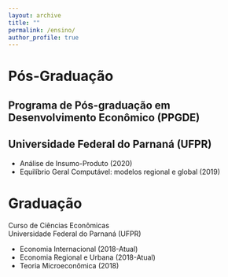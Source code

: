 ```yaml
---
layout: archive
title: ""
permalink: /ensino/
author_profile: true
---
```


# Pós-Graduação
## Programa de Pós-graduação em Desenvolvimento Econômico (PPGDE) <br/>
## Universidade Federal do Parnaná (UFPR)

- Análise de Insumo-Produto (2020)
- Equilíbrio Geral Computável: modelos regional e global (2019)

# Graduação
Curso de Ciências Econômicas <br/>
Universidade Federal do Parnaná (UFPR)

- Economia Internacional (2018-Atual)
- Economia Regional e Urbana (2018-Atual)
- Teoria Microeconômica (2018)
  
